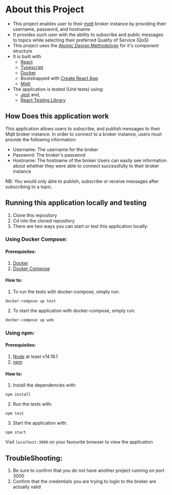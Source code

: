 # About this Project

-   This project enables user to their [mqtt](https://mqtt.org/) broker instance by providing their username, password, and hostname
-   It provides such user with the ability to subscribe and public messages to topics while selecting their preferred Quality of Service (QoS)
-   This project uses the [Atomic Design Methodology](https://atomicdesign.bradfrost.com/chapter-2/) for it's component structure
-   It is built with
    -   [React](https://reactjs.org/)
    -   [Typescript](https://www.typescriptlang.org/)
    -   [Docker](https://docs.docker.com/compose/install/)
    -   Bootstrapped with [Create React App](https://create-react-app.dev/docs/getting-started/)
    -   [Mqtt](https://www.npmjs.com/package/precompiled-mqtt)
-   The application is tested (Unit tests) using:
    -   [Jest](https://jestjs.io/) and,
    -   [React Testing Library](https://testing-library.com/docs/react-testing-library/intro/)

## How Does this application work

This application allows users to subscribe, and publish messages to their Mqtt broker instance. In order to connect to a broker instance, users must provide the following information:

-   Username: The username for the broker
-   Password: The broker's password
-   Hostname: The hostname of the broker
    Users can easily see information about whether they were able to connect successfully to their broker instance

NB:
You would only able to publish, subscribe or receive messages after subscribing to a topic.

## Running this application locally and testing

1. Clone this repository
2. Cd into the cloned repository
3. There are two ways you can start or test this application locally:

### Using Docker Compose:

#### Prerequisites:

1.  [Docker](https://docs.docker.com/get-docker/)
2.  [Docker Compose](https://docs.docker.com/compose/install/)

#### How to:

1. To run the tests with docker-compose, simply run:

```
docker-compose up test
```

2. To start the application with docker-compose, simply run:

```
docker-compose up web
```

### Using npm:

#### Prerequisites:

1. [Node](https://nodejs.org/en/) at least v14.18.1
2. [npm](https://docs.npmjs.com/downloading-and-installing-node-js-and-npm)

#### How to:

1. Install the dependencies with:

```
npm install
```

2. Run the tests with:

```
npm test
```

3. Start the application with:

```
npm start
```

Visit `localhost:3000` on your favourite browser to view the application

## TroubleShooting:

1. Be sure to confirm that you do not have another project running on port 3000
2. Confirm that the credentials you are trying to login to the broker are actually valid
